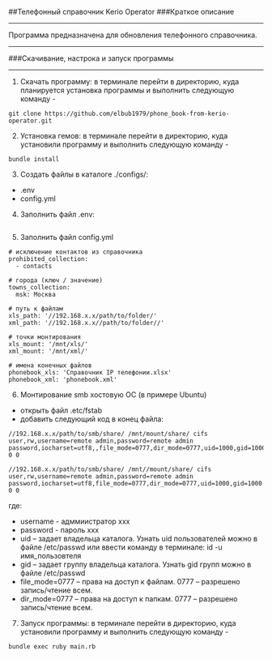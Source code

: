 ##Телефонный справочник Kerio Operator
###Краткое описание

---
Программа предназначена для обновления телефонного справочника.

---

###Скачивание, настрока и запуск программы

---
1. Скачать программу: в терминале перейти в директорию, куда планируется установка программы и выполнить следующую команду -

```
git clone https://github.com/elbub1979/phone_book-from-kerio-operator.git
```
2. Установка гемов: в терминале перейти в директорию, куда установили программу и выполнить следующую команду -
```
bundle install
```
3. Создать файлы в каталоге ./configs/:
  - .env
  - config.yml
4. Заполнить файл .env:
```

```
5. Заполнить файл config.yml
```
# исключение контактов из справочника
prohibited_collection:
  - contacts

# города (ключ / значение)
towns_collection:
  msk: Москва

# путь к файлам 
xls_path: '//192.168.x.x/path/to/folder/'
xml_path: '//192.168.x.x//path/to/folder//'

# точки монтирования
xls_mount: '/mnt/xls/'
xml_mount: '/mnt/xml/'

# имена конечных файлов
phonebook_xls: 'Справочник IP телефонии.xlsx'
phonebook_xml: 'phonebook.xml'
```
6. Монтирование smb хостовую ОС (в примере Ubuntu)
 - открыть файл .etc/fstab
 - добавить следующий код в конец файла:
```
//192.168.x.x/path/to/smb/share/ /mnt/mount/share/ cifs user,rw,username=remote admin,password=remote admin password,iocharset=utf8,,file_mode=0777,dir_mode=0777,uid=1000,gid=1000 0 0 

//192.168.x.x/path/to/smb/share/ /mnt//mount/share/ cifs user,rw,username=remote admin,password=remote admin password,iocharset=utf8,file_mode=0777,dir_mode=0777,uid=1000,gid=1000 0 0
```
где: 
 - username - адммиистратор ххх
 - password - пароль xxx
 - uid – задает владельца каталога. Узнать uid пользователей можно в файле /etc/passwd или ввести команду в терминале: id -u имя_пользовтеля
 - gid – задает группу владельца каталога. Узнать gid групп можно в файле /etc/passwd
 - file_mode=0777 – права на доступ к файлам. 0777 – разрешено запись/чтение всем.
 - dir_mode=0777 – права на доступ к папкам. 0777 – разрешено запись/чтение всем.
 
7. Запуск программы: в терминале перейти в директорию, куда установили программу и выполнить следующую команду -

```
bundle exec ruby main.rb
```
